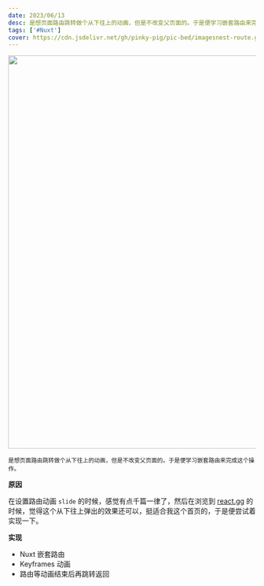 ```yaml
---
date: 2023/06/13
desc: 是想页面路由跳转做个从下往上的动画，但是不改变父页面的。于是便学习嵌套路由来完成这个操作。
tags: ['#Nuxt']
cover: https://cdn.jsdelivr.net/gh/pinky-pig/pic-bed/imagesnest-route.gif
---
```


<img loading="lazy" decoding="async" data-nimg="fill" src="https://cdn.jsdelivr.net/gh/pinky-pig/pic-bed/imagesnest-route.gif" width=800/>  

<small>是想页面路由跳转做个从下往上的动画，但是不改变父页面的。于是便学习嵌套路由来完成这个操作。</small>  

**原因**

在设置路由动画 `slide` 的时候，感觉有点千篇一律了，然后在浏览到 [react.gg](https://react.gg/) 的时候，觉得这个从下往上弹出的效果还可以，挺适合我这个首页的，于是便尝试着实现一下。

**实现**

- Nuxt 嵌套路由
- Keyframes 动画
- 路由等动画结束后再跳转返回
